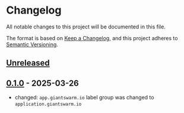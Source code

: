 # Changelog

All notable changes to this project will be documented in this file.

The format is based on [Keep a Changelog](https://keepachangelog.com/en/1.0.0/),
and this project adheres to [Semantic Versioning](https://semver.org/spec/v2.0.0.html).

## [Unreleased]

## [0.1.0] - 2025-03-26

- changed: `app.giantswarm.io` label group was changed to `application.giantswarm.io`

[Unreleased]: https://github.com/giantswarm/hackathonq125-app/compare/v0.1.0...HEAD
[0.1.0]: https://github.com/giantswarm/hackathonq125-app/releases/tag/v0.1.0
